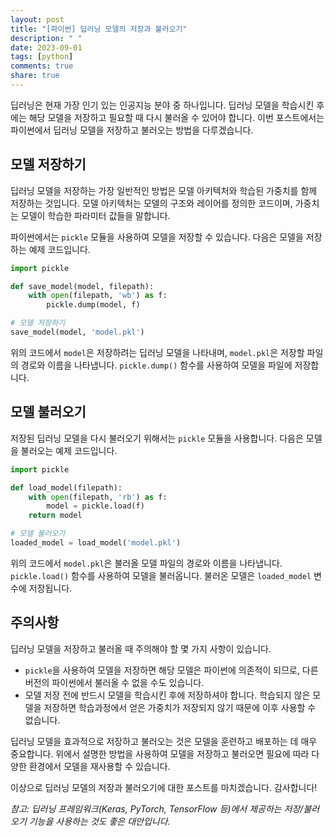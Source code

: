 ```yaml
---
layout: post
title: "[파이썬] 딥러닝 모델의 저장과 불러오기"
description: " "
date: 2023-09-01
tags: [python]
comments: true
share: true
---
```


딥러닝은 현재 가장 인기 있는 인공지능 분야 중 하나입니다. 딥러닝 모델을 학습시킨 후에는 해당 모델을 저장하고 필요할 때 다시 불러올 수 있어야 합니다. 이번 포스트에서는 파이썬에서 딥러닝 모델을 저장하고 불러오는 방법을 다루겠습니다.

## 모델 저장하기

딥러닝 모델을 저장하는 가장 일반적인 방법은 모델 아키텍처와 학습된 가중치를 함께 저장하는 것입니다. 모델 아키텍처는 모델의 구조와 레이어를 정의한 코드이며, 가중치는 모델이 학습한 파라미터 값들을 말합니다.

파이썬에서는 `pickle` 모듈을 사용하여 모델을 저장할 수 있습니다. 다음은 모델을 저장하는 예제 코드입니다.

```python
import pickle

def save_model(model, filepath):
    with open(filepath, 'wb') as f:
        pickle.dump(model, f)

# 모델 저장하기
save_model(model, 'model.pkl')
```

위의 코드에서 `model`은 저장하려는 딥러닝 모델을 나타내며, `model.pkl`은 저장할 파일의 경로와 이름을 나타냅니다. `pickle.dump()` 함수를 사용하여 모델을 파일에 저장합니다.

## 모델 불러오기

저장된 딥러닝 모델을 다시 불러오기 위해서는 `pickle` 모듈을 사용합니다. 다음은 모델을 불러오는 예제 코드입니다.

```python
import pickle

def load_model(filepath):
    with open(filepath, 'rb') as f:
        model = pickle.load(f)
    return model

# 모델 불러오기
loaded_model = load_model('model.pkl')
```

위의 코드에서 `model.pkl`은 불러올 모델 파일의 경로와 이름을 나타냅니다. `pickle.load()` 함수를 사용하여 모델을 불러옵니다. 불러온 모델은 `loaded_model` 변수에 저장됩니다.

## 주의사항

딥러닝 모델을 저장하고 불러올 때 주의해야 할 몇 가지 사항이 있습니다.

- `pickle`을 사용하여 모델을 저장하면 해당 모델은 파이썬에 의존적이 되므로, 다른 버전의 파이썬에서 불러올 수 없을 수도 있습니다.
- 모델 저장 전에 반드시 모델을 학습시킨 후에 저장하셔야 합니다. 학습되지 않은 모델을 저장하면 학습과정에서 얻은 가중치가 저장되지 않기 때문에 이후 사용할 수 없습니다.

딥러닝 모델을 효과적으로 저장하고 불러오는 것은 모델을 훈련하고 배포하는 데 매우 중요합니다. 위에서 설명한 방법을 사용하여 모델을 저장하고 불러오면 필요에 따라 다양한 환경에서 모델을 재사용할 수 있습니다.

이상으로 딥러닝 모델의 저장과 불러오기에 대한 포스트를 마치겠습니다. 감사합니다!

*참고: 딥러닝 프레임워크(Keras, PyTorch, TensorFlow 등)에서 제공하는 저장/불러오기 기능을 사용하는 것도 좋은 대안입니다.*